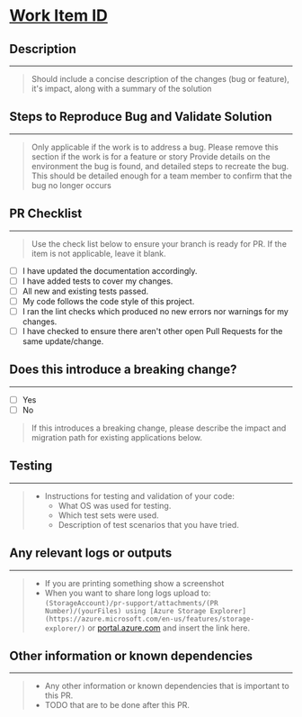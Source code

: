# [Work Item ID](./url-to-the-work-item)

## Description

---

> Should include a concise description of the changes (bug or feature), it's impact, along with a summary of the solution

## Steps to Reproduce Bug and Validate Solution

---
> Only applicable if the work is to address a bug. Please remove this section if the work is for a feature or story
> Provide details on the environment the bug is found, and detailed steps to recreate the bug.
> This should be detailed enough for a team member to confirm that the bug no longer occurs

## PR Checklist

---

> Use the check list below to ensure your branch is ready for PR.  If the item is not applicable, leave it blank.

- [ ] I have updated the documentation accordingly.
- [ ] I have added tests to cover my changes.
- [ ] All new and existing tests passed.
- [ ] My code follows the code style of this project.
- [ ] I ran the lint checks which produced no new errors nor warnings for my changes.
- [ ] I have checked to ensure there aren't other open Pull Requests for the same update/change.

## Does this introduce a breaking change?

---

- [ ] Yes
- [ ] No

> If this introduces a breaking change, please describe the impact and migration path for existing applications below.

## Testing

---

> - Instructions for testing and validation of your code:
>   - What OS was used for testing.
>   - Which test sets were used.
>   - Description of test scenarios that you have tried.

## Any relevant logs or outputs

---

> - If you are printing something show a screenshot
> - When you want to share long logs upload to:
>  `(StorageAccount)/pr-support/attachments/(PR Number)/(yourFiles) using [Azure Storage Explorer](https://azure.microsoft.com/en-us/features/storage-explorer/)` or [portal.azure.com](https://portal.azure.com) and insert the link here.

## Other information or known dependencies

---

> - Any other information or known dependencies that is important to this PR.
> - TODO that are to be done after this PR.
